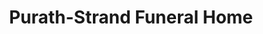 ---
title: "Purath-Strand Funeral Home"
url: /caledonia/purath-strand-funeral-home/
shop: funeral directors
---